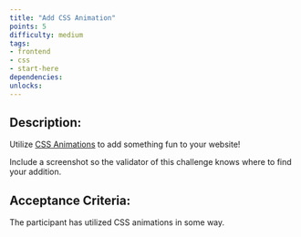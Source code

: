 ```yaml
---
title: "Add CSS Animation"
points: 5
difficulty: medium
tags: 
- frontend
- css
- start-here
dependencies:
unlocks:
---
```


## Description:

Utilize [CSS Animations](https://www.w3schools.com/css/css3_animations.asp) to add something fun to your website!

Include a screenshot so the validator of this challenge knows where to find your addition.

## Acceptance Criteria:

The participant has utilized CSS animations in some way.

